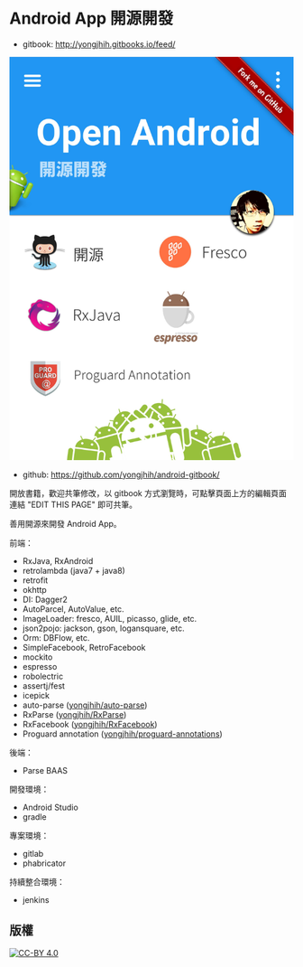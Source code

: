 # Android App 開源開發

* gitbook: http://yongjhih.gitbooks.io/feed/

[![](cover.jpg)](http://yongjhih.gitbooks.io/feed/)

<!--
<img src="cover.jpg" style="border: 1px solid black !important" />

<img src="cover.jpg" border="1" />
-->

* github: https://github.com/yongjhih/android-gitbook/

開放書籍，歡迎共筆修改，以 gitbook 方式瀏覽時，可點擊頁面上方的編輯頁面連結 "EDIT THIS PAGE" 即可共筆。

善用開源來開發 Android App。

前端：

* RxJava, RxAndroid
* retrolambda (java7 + java8)
* retrofit
* okhttp
* DI: Dagger2
* AutoParcel, AutoValue, etc.
* ImageLoader: fresco, AUIL, picasso, glide, etc.
* json2pojo: jackson, gson, logansquare, etc.
* Orm: DBFlow, etc.
* SimpleFacebook, RetroFacebook
* mockito
* espresso
* robolectric
* assertj/fest
* icepick
* auto-parse ([yongjhih/auto-parse](https://github.com/yongjhih/auto-parse))
* RxParse ([yongjhih/RxParse](https://github.com/yongjhih/RxParse))
* RxFacebook ([yongjhih/RxFacebook](https://github.com/yongjhih/RxFacebook))
* Proguard annotation ([yongjhih/proguard-annotations](https://github.com/yongjhih/proguard-annotations))

後端：

* Parse BAAS
 
開發環境：

* Android Studio
* gradle

專案環境：

* gitlab
* phabricator

持續整合環境：

* jenkins

## 版權

[![CC-BY 4.0](http://creativecommons.tw/sites/creativecommons.tw/files/cc-by.png)](https://creativecommons.org/licenses/by/4.0/legalcode.txt)